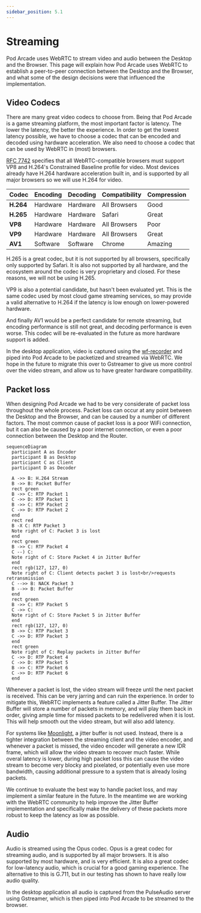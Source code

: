 ```yaml
---
sidebar_position: 5.1
---
```


# Streaming

Pod Arcade uses WebRTC to stream video and audio between the Desktop and the Browser. This page will explain how Pod Arcade uses WebRTC to establish a peer-to-peer connection between the Desktop and the Browser, and what some of the design decisions were that influenced the implementation.

## Video Codecs
There are many great video codecs to choose from. Being that Pod Arcade is a game streaming platform, the most important factor is latency. The lower the latency, the better the experience. In order to get the lowest latency possible, we have to choose a codec that can be encoded and decoded using hardware acceleration. We also need to choose a codec that can be used by WebRTC in (most) browsers.

[RFC 7742](https://datatracker.ietf.org/doc/html/rfc7742) specifies that all WebRTC-compatible browsers must support VP8 and H.264's Constrained Baseline profile for video. Most devices already have H.264 hardware acceleration built in, and is supported by all major browsers so we will use H.264 for video.

| Codec | Encoding | Decoding | Compatibility | Compression |
| ----- | -------- | -------- | ------------- | ----------- |
| **H.264** | Hardware | Hardware | All Browsers  | Good        |
| **H.265** | Hardware | Hardware | Safari        | Great       |
| **VP8**   | Hardware | Hardware | All Browsers  | Poor        |
| **VP9**   | Hardware | Hardware | All Browsers  | Great       |
| **AV1**   | Software | Software | Chrome        | Amazing     |

H.265 is a great codec, but it is not supported by all browsers, specifically only supported by Safari. It is also not supported by all hardware, and the ecosystem around the codec is very proprietary and closed. For these reasons, we will not be using H.265.

VP9 is also a potential candidate, but hasn't been evaluated yet. This is the same codec used by most cloud game streaming services, so may provide a valid alternative to H.264 if the latency is low enough on lower-powered hardware.

And finally AV1 would be a perfect candidate for remote streaming, but encoding performance is still not great, and decoding performance is even worse. This codec will be re-evaluated in the future as more hardware support is added.

In the desktop application, video is captured using the [wf-recorder](https://github.com/ammen99/wf-recorder) and piped into Pod Arcade to be packetized and streamed via WebRTC. We hope in the future to migrate this over to Gstreamer to give us more control over the video stream, and allow us to have greater hardware compatibility.

## Packet loss
When designing Pod Arcade we had to be very considerate of packet loss throughout the whole process. Packet loss can occur at any point between the Desktop and the Browser, and can be caused by a number of different factors. The most common cause of packet loss is a poor WiFi connection, but it can also be caused by a poor internet connection, or even a poor connection between the Desktop and the Router.

```mermaid
sequenceDiagram
  participant A as Encoder
  participant B as Desktop
  participant C as Client
  participant D as Decoder

  A ->> B: H.264 Stream
  B ->> B: Packet Buffer
  rect green
  B ->> C: RTP Packet 1
  C ->> D: RTP Packet 1
  B ->> C: RTP Packet 2
  C ->> D: RTP Packet 2
  end
  rect red
  B -X C: RTP Packet 3
  Note right of C: Packet 3 is lost
  end
  rect green
  B ->> C: RTP Packet 4
  C --) C: 
  Note right of C: Store Packet 4 in Jitter Buffer
  end
  rect rgb(127, 127, 0)
  Note right of C: Client detects packet 3 is lost<br/>requests retransmission
  C -->> B: NACK Packet 3
  B -->> B: Packet Buffer
  end
  rect green
  B ->> C: RTP Packet 5
  C ->> C: 
  Note right of C: Store Packet 5 in Jitter Buffer
  end
  rect rgb(127, 127, 0)
  B ->> C: RTP Packet 3
  C ->> D: RTP Packet 3
  end
  rect green
  Note right of C: Replay packets in Jitter Buffer
  C ->> D: RTP Packet 4
  C ->> D: RTP Packet 5
  B ->> C: RTP Packet 6
  C ->> D: RTP Packet 6
  end
```

Whenever a packet is lost, the video stream will freeze until the next packet is received. This can be very jarring and can ruin the experience. In order to mitigate this, WebRTC implements a feature called a Jitter Buffer. The Jitter Buffer will store a number of packets in memory, and will play them back in order, giving ample time for missed packets to be redelivered when it is lost. This will help smooth out the video stream, but will also add latency.

For systems like [Moonlight](https://moonlight-stream.org/), a jitter buffer is not used. Instead, there is a tighter integration between the streaming client and the video encoder, and whenever a packet is missed, the video encoder will generate a new IDR frame, which will allow the video stream to recover much faster. While overal latency is lower, during high packet loss this can cause the video stream to become very blocky and pixelated, or potentially even use more bandwidth, causing additional pressure to a system that is already losing packets.

We continue to evaluate the best way to handle packet loss, and may implement a similar feature in the future. In the meantime we are working with the WebRTC community to help improve the Jitter Buffer implementation and specifically make the delivery of these packets more robust to keep the latency as low as possible.

## Audio
Audio is streamed using the Opus codec. Opus is a great codec for streaming audio, and is supported by all major browsers. It is also supported by most hardware, and is very efficient. It is also a great codec for low-latency audio, which is crucial for a good gaming experience. The alternative to this is G.711, but in our testing has shown to have really low audio quality.

In the desktop application all audio is captured from the PulseAudio server using Gstreamer, which is then piped into Pod Arcade to be streamed to the browser.